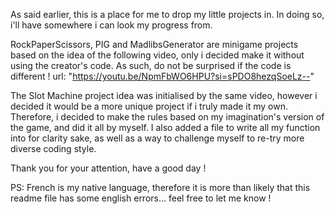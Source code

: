 As said earlier, this is a place for me to drop my little projects in. In doing so, i'll have somewhere i can look my progress from.

RockPaperScissors, PIG and MadlibsGenerator are minigame projects based on the idea of the following video, only i decided make it without using the creator's code. As such, do not be surprised if the code is different !
url: "https://youtu.be/NpmFbWO6HPU?si=sPDO8hezqSoeLz--"

The Slot Machine project idea was initialised by the same video, however i decided it would be a more unique project if i truly made it my own. Therefore, i decided
to make the rules based on my imagination's version of the game, and did it all by myself. I also added a file to write all my function into for clarity sake, as
well as a way to challenge myself to re-try more diverse coding style.

Thank you for your attention, have a good day !

PS: French is my native language, therefore it is more than likely that this readme file has some english errors... feel free to let me know !
